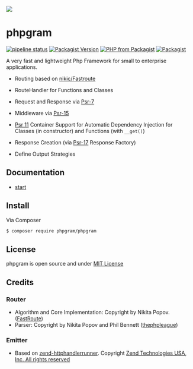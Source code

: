 [![](https://gitlab.com/grammm/php-gram/phpgram/raw/master/docs/img/Feather_writing.svg.png)](https://gitlab.com/grammm/php-gram/phpgram)

# phpgram

[![pipeline status](https://gitlab.com/grammm/php-gram/phpgram/badges/master/pipeline.svg)](https://gitlab.com/grammm/php-gram/phpgram/commits/master)
[![Packagist Version](https://img.shields.io/packagist/v/phpgram/phpgram)](https://packagist.org/packages/phpgram/phpgram)
[![PHP from Packagist](https://img.shields.io/packagist/php-v/phpgram/phpgram)](https://gitlab.com/grammm/php-gram/phpgram/blob/master/composer.json)
[![Packagist](https://img.shields.io/packagist/l/phpgram/phpgram)](https://gitlab.com/grammm/php-gram/phpgram/blob/master/LICENSE)

A very fast and lightweight Php Framework for small to enterprise applications.

- Routing based on [nikic/Fastroute](https://github.com/nikic/FastRoute)

- RouteHandler for Functions and Classes

- Request and Response via [Psr-7](https://www.php-fig.org/psr/psr-7/) 

- Middleware via [Psr-15](https://www.php-fig.org/psr/psr-15/) 

- [Psr 11](https://www.php-fig.org/psr/psr-11/) Container Support for Automatic Dependency Injection for Classes (in constructor) and Functions (with ``__get()``)

- Response Creation (via [Psr-17](https://www.php-fig.org/psr/psr-17/) Response Factory)

- Define Output Strategies


## Documentation
- [start](https://gitlab.com/grammm/php-gram/phpgram/blob/master/docs/index.md)

## Install

Via Composer

``` bash
$ composer require phpgram/phpgram
```

## License

phpgram is open source and under [MIT License](https://gitlab.com/grammm/php-gram/phpgram/blob/master/LICENSE)

## Credits
### Router
- Algorithm and Core Implementation: Copyright by Nikita Popov. ([FastRoute](https://github.com/nikic/FastRoute))
- Parser: Copyright by Nikita Popov and Phil Bennett ([thephpleague](https://github.com/thephpleague/route))

### Emitter
- Based on [zend-httphandlerrunner](https://github.com/zendframework/zend-httphandlerrunner). Copyright [Zend Technologies USA, Inc. All rights reserved](https://github.com/zendframework/zend-httphandlerrunner/blob/master/LICENSE.md)
